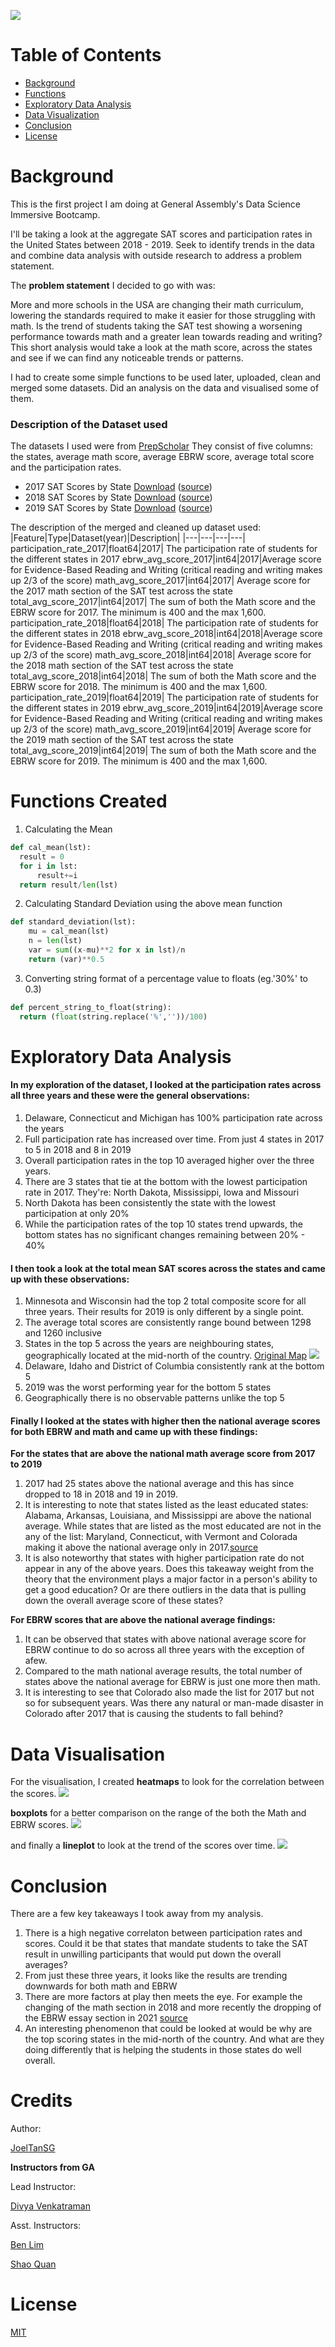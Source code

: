 ![](./assets/images/Readme_banner.png)

# Table of Contents
* [Background](#Background)
* [Functions](#functions-created)
* [Exploratory Data Analysis](#exploratory-data-analysis)
* [Data Visualization](#Data-Visualization)
* [Conclusion](#Conclusion)
* [License](#License)

# Background

This is the first project I am doing at General Assembly's Data Science Immersive Bootcamp.

I'll be taking a look at the aggregate SAT scores and participation rates in the United States between 2018 - 2019. Seek to identify trends in the data and combine data analysis with outside research to address a problem statement.

The **problem statement** I decided to go with was:

More and more schools in the USA are changing their math curriculum, lowering the standards required to make it easier for those struggling with math. Is the trend of students taking the SAT test showing a worsening performance towards math and a greater lean towards reading and writing? This short analysis would take a look at the math score, across the states and see if we can find any noticeable trends or patterns.

I had to create some simple functions to be used later, uploaded, clean and merged some datasets. Did an analysis on the data and visualised some of them.

### Description of the Dataset used

The datasets I used were from [PrepScholar](https://www.prepscholar.com/sat/s/) They consist of five columns: the states, average math score, average EBRW score, average total score and the participation rates.

- 2017 SAT Scores by State [Download](./data/sat_2017.csv) ([source](https://blog.collegevine.com/here-are-the-average-sat-scores-by-state/))
- 2018 SAT Scores by State [Download](./data/sat_2018.csv) ([source](https://blog.collegevine.com/here-are-the-average-sat-scores-by-state/))
- 2019 SAT Scores by State [Download](./data/sat_2019.csv) ([source](https://blog.prepscholar.com/average-sat-scores-by-state-most-recent))

The description of the merged and cleaned up dataset used:
|Feature|Type|Dataset(year)|Description|
|---|---|---|---|
participation_rate_2017|float64|2017| The participation rate of students for the different states in 2017
ebrw_avg_score_2017|int64|2017|Average score for Evidence-Based Reading and Writing (critical reading and writing makes up 2/3 of the score)
math_avg_score_2017|int64|2017| Average score for the 2017 math section of the SAT test across the state
total_avg_score_2017|int64|2017| The sum of both the Math score and the EBRW score for 2017. The minimum is 400 and the max 1,600.
participation_rate_2018|float64|2018| The participation rate of students for the different states in 2018
ebrw_avg_score_2018|int64|2018|Average score for Evidence-Based Reading and Writing (critical reading and writing makes up 2/3 of the score)
math_avg_score_2018|int64|2018| Average score for the 2018 math section of the SAT test across the state
total_avg_score_2018|int64|2018| The sum of both the Math score and the EBRW score for 2018. The minimum is 400 and the max 1,600.
participation_rate_2019|float64|2019| The participation rate of students for the different states in 2019
ebrw_avg_score_2019|int64|2019|Average score for Evidence-Based Reading and Writing (critical reading and writing makes up 2/3 of the score)
math_avg_score_2019|int64|2019| Average score for the 2019 math section of the SAT test across the state
total_avg_score_2019|int64|2019| The sum of both the Math score and the EBRW score for 2019. The minimum is 400 and the max 1,600.

# Functions Created

1. Calculating the Mean
```Python
def cal_mean(lst):
  result = 0
  for i in lst:
      result+=i
  return result/len(lst)
```

2. Calculating Standard Deviation using the above mean function
```Python
def standard_deviation(lst):
    mu = cal_mean(lst)
    n = len(lst)
    var = sum((x-mu)**2 for x in lst)/n
    return (var)**0.5
```

3. Converting string format of a percentage value to floats (eg.'30%' to 0.3)
```Python
def percent_string_to_float(string):
  return (float(string.replace('%',''))/100)
```

# Exploratory Data Analysis

#### In my exploration of the dataset, I looked at the participation rates across all three years and these were the general observations:

1. Delaware, Connecticut and Michigan has 100% participation rate across the years
2. Full participation rate has increased over time. From just 4 states in 2017 to 5 in 2018 and 8 in 2019
3. Overall participation rates in the top 10 averaged higher over the three years.
4. There are 3 states that tie at the bottom with the lowest participation rate in 2017. They're: North Dakota, Mississippi, Iowa and Missouri
5. North Dakota has been consistently the state with the lowest participation at only 20%
6. While the participation rates of the top 10 states trend upwards, the bottom states has no significant changes remaining between 20% - 40%

#### I then took a look at the total mean SAT scores across the states and came up with these observations:

1. Minnesota and Wisconsin had the top 2 total composite score for all three years. Their results for 2019 is only different by a single point.
2. The average total scores are consistently range bound between 1298 and 1260 inclusive
3. States in the top 5 across the years are neighbouring states, geographically located at the mid-north of the country. [Original Map](http://alabamamaps.ua.edu/contemporarymaps/usa/basemaps/usstates1.jpg)
![](./assets/images/us_states.jpeg)
4. Delaware, Idaho and District of Columbia consistently rank at the bottom 5
5. 2019 was the worst performing year for the bottom 5 states
6. Geographically there is no observable patterns unlike the top 5

#### Finally I looked at the states with higher then the national average scores for both EBRW and math and came up with these findings:

**For the states that are above the national math average score from 2017 to 2019**

1. 2017 had 25 states above the national average and this has since dropped to 18 in 2018 and 19 in 2019.
2. It is interesting to note that states listed as the least educated states: Alabama, Arkansas, Louisiana, and Mississippi are above the national average. While states that are listed as the most educated are not in the any of the list: Maryland, Connecticut, with Vermont and Colorada making it above the national average only in 2017.[source](https://worldpopulationreview.com/state-rankings/least-educated-states)
3. It is also noteworthy that states with higher participation rate do not appear in any of the above years. Does this takeaway weight from the theory that the environment plays a major factor in a person's ability to get a good education? Or are there outliers in the data that is pulling down the overall average score of these states?

**For EBRW scores that are above the national average findings:**

1. It can be observed that states with above national average score for EBRW continue to do so across all three years with the exception of afew.
2. Compared to the math national average results, the total number of states above the national average for EBRW is just one more then math.
3. It is interesting to see that Colorado also made the list for 2017 but not so for subsequent years. Was there any natural or man-made disaster in Colorado after 2017 that is causing the students to fall behind?

# Data Visualisation

For the visualisation, I created **heatmaps** to look for the correlation between the scores. ![](./assets/images/heatmap.png)

**boxplots** for a better comparison on the range of the both the Math and EBRW scores. ![](./assets/images/boxplot.png)

and finally a **lineplot** to look at the trend of the scores over time. ![](./assets/images/lineplot.png)

# Conclusion

There are a few key takeaways I took away from my analysis.

1. There is a high negative correlaton between participation rates and scores. Could it be that states that mandate students to take the SAT result in unwilling participants that would put down the overall averages?
2. From just these three years, it looks like the results are trending downwards for both math and EBRW
3. There are more factors at play then meets the eye. For example the changing of the math section in 2018 and more recently the dropping of the EBRW essay section in 2021 [source](https://blog.collegeboard.org/January-2021-sat-subject-test-and-essay-faq)
4. An interesting phenomenon that could be looked at would be why are the top scoring states in the mid-north of the country. And what are they doing differently that is helping the students in those states do well overall.

# Credits

Author:

[JoelTanSG](https://github.com/JoelTanSG)

**Instructors from GA**

Lead Instructor:

[Divya Venkatraman](https://github.com/Divya-sg)

Asst. Instructors:

[Ben Lim](https://github.com/benlyj)

[Shao Quan](https://github.com/shaoquan93)

# License

[MIT](https://github.com/JoelTanSG/GA-Project-1-Standardized-Test-Analysis/blob/main/LICENSE)
